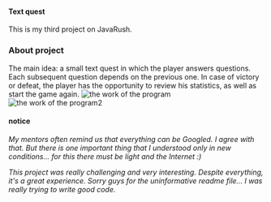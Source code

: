 #### Text quest
This is my third project on JavaRush.
### About project
The main idea: a small text quest in which the player answers questions. Each subsequent question depends on the previous one. In case of victory or defeat, the player has the opportunity to review his statistics, as well as start the game again.
![the work of the program](https://i.imgur.com/Znjd4CK.png)
![the work of the program2](https://i.imgur.com/Z6qlHou.png)

#### notice
_My mentors often remind us that everything can be Googled. I agree with that. But there is one important thing that I understood only in new conditions... for this there must be light and the Internet :)_

_This project was really challenging and very interesting. Despite everything, it's a great experience. Sorry guys for the uninformative readme file... I was really trying to write good code._
